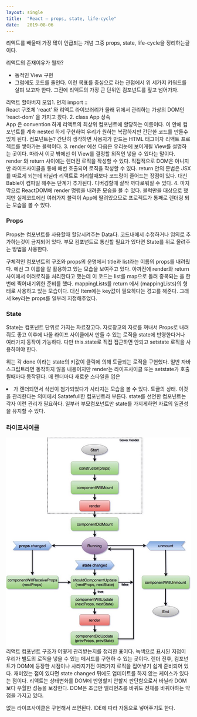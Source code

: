 ```yaml
---
layout:	single
title:	"React — props, state, life-cycle"
date:	2019-08-06
---
```


  리액트를 배울때 가장 많이 언급되는 개념 그중 props, state, life-cycle을 정리하는글이다.

리액트의 존재이유가 뭘까?

* 동적인 View 구현
* 그럼에도 코드를 줄인다.
이런 목표를 중심으로 라는 관점에서 위 세가지 키워드를 살펴 보고자 한다. 그전에 리액트의 가장 큰 단위인 컴포넌트를 짚고 넘어가자.

리액트 할아버지 모임1. 먼저 import ::   
React 구조체 ‘react’ 와 리액트 라이브러리가 몰래 뒤에서 관리하는 가상의 DOM인 ‘react-dom’ 을 가지고 왔다.
2. class App 상속  
App 은 convention 하게 리액트의 최상위 컴포넌트에 할당하는 이름이다. 이 안에 컴포넌트를 계속 nested 하게 구현하여 우리가 원하는 복잡하지만 간단한 코드를 만들수 있게 된다. 컴포넌트는? 간단히 생각하면 사용자가 만드는 HTML 태그이자 리액트 프로젝트를 쌓아가는 블럭이다.
3. render 에선 다음은 우리눈에 보이게될 View를 설명하는 곳이다. 따라서 이곳 밖에선 이 View를 결정할 외적인 넣을 수 있다는 말이다. render 와 return 사이에는 렌더전 로직을 작성할 수 있다. 직접적으로 DOM은 아니지만 라이프사이클을 통해 매번 호출되어 로직을 작성할 수 있다. return 안의 문법은 JSX를 따르게 되는데 바닐라 리액트로 처리할때보다 코드량이 줄어드는 장점이 있다. 대신 Bable이 컴파일 해주는 단계가 추가된다. 디버깅할때 살짝 까다로워질 수 있다.
4. 마지막으로 ReactDOM에 render 명령을 내려준 모습을 볼 수 있다. <App> 블럭만을 대상으로 했지만 실제코드에선 여러가지 블럭이 App에 딸려있으므로 프로젝트가 통째로 렌더링 되는 모습을 볼 수 있다.
### Props

Props는 컴포넌트를 사용할때 할당시켜주는 Data다. 코드내에서 수정하거나 임의로 추가하는것이 금지되어 있다. 부모 컴포넌트로 통신할 필요가 있다면 State를 위로 올려주는 방법을 사용한다.

구체적인 컴포넌트의 구조와 props의 운명<App>에서 title과 list라는 이름의 props를 내려줬다. <OrderList>에선 그 이름을 잘 활용하고 있는 모습을 보여주고 있다. 아까전에 render와 return 사이에서 여러로직을 처리한다고 했는데 이 코드는 list를 map으로 돌려 중복되는 <Item>을 한번에 찍어내기위한 준비를 했다. mappingLists를 return 에서 {mappingLists}의 형태로 사용하고 있는 모습이다. 대신 Item에는 key값이 필요하다는 경고를 해준다. 그래서 key라는 props를 일부러 지정해주었다.

### State

State는 컴포넌트 단위로 가지는 자료창고다. 자료창고의 자료를 꺼내서 Props로 내려줘도 좋고 이후에 나올 라이프 사이클에서 만들 수 있는 로직을 state에 반영한다거나 여러가지 동작이 가능하다. 다만 this.state로 직접 접근하면 안되고 setstate 로직을 사용하여야 한다.

위는 각 done 이라는 state의 키값이 클릭에 의해 토글되는 로직을 구현했다. 일반 자바스크립트라면 동작하지 않을 내용이지만 render는 라이프사이클 또는 setstate가 호출될때마다 동작된다. 매 렌더마다 새로운 스타일을 입은 <li>가 렌더되면서 삭선이 첨가되었다가 사라지는 모습을 볼 수 있다. 토글의 상태. 이것을 관리한다는 의미에서 Satatefull한 컴포넌트라 부른다. state를 선언한 컴포넌트는 각자 이런 관리가 필요하다. 일부러 부모컴포넌트만 state를 가지게하면 자료의 일관성을 유지할 수 있다.

### 라이프사이클

![](/img/1*3AdJb7oqj8UerlojaXv8kg.jpeg)리액트 컴포넌트 구조가 어떻게 관리받는지를 정리한 표이다. 녹색으로 표시된 지점이 우리가 별도의 로직을 넣을 수 있는 메서드를 구현하 수 있는 곳이다. 렌더 전후, 컴포넌트가 DOM에 등장한 시점이나 사라지기전 여러가지 로직을 집어넣기 쉽게 준비되어 있다. 재미있는 점이 있다면 state changed 뒤에도 업데이트를 하지 않는 케이스가 있다는 점이다. 리액트는 상태변화를 DOM에 반영할지 안할지 판단함으로서 바닐라 DOM보다 우월한 성능을 보장한다. DOM은 조금만 엘리먼츠를 바꿔도 전체를 바꿔야하는 약점을 가지고 있다.

없는 라이프사이클은 구현해서 쓰면된다. IDE에 따라 자동으로 넣어주기도 한다.

  